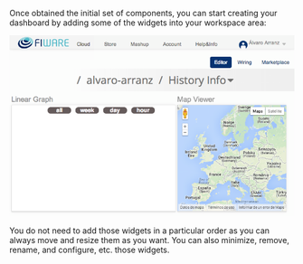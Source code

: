 Once obtained the initial set of components, you can start creating your
dashboard by adding some of the widgets into your workspace area:

[![9](images/9.png)](images/9.png)

You do not need to add those widgets in a particular order as you can
always move and resize them as you want. You can also minimize, remove,
rename, and configure, etc. those widgets.
